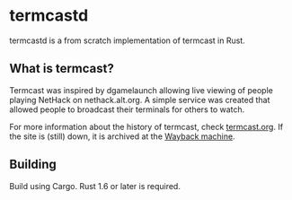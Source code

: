 # termcastd

termcastd is a from scratch implementation of termcast in Rust.

## What is termcast?

Termcast was inspired by dgamelaunch allowing live viewing of people playing NetHack on nethack.alt.org. 
A simple service was created that allowed people to broadcast their terminals for others to watch.

For more information about the history of termcast, check [termcast.org].
If the site is (still) down, it is archived at the [Wayback machine].

[termcast.org]: http://termcast.org
[Wayback machine]: https://web.archive.org/web/20141218093326/http://noway.ratry.ru/jsn/termcast/

## Building

Build using Cargo.
Rust 1.6 or later is required.
